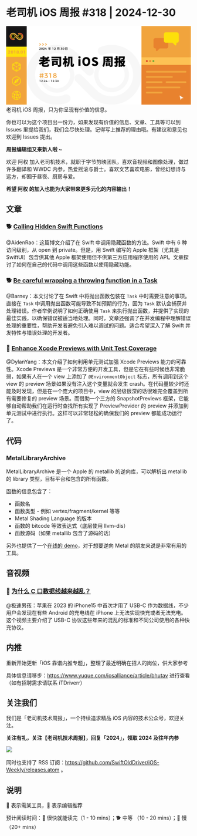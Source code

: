 # 老司机 iOS 周报 #318 | 2024-12-30

![ios-weekly](https://github.com/SwiftOldDriver/iOS-Weekly/blob/master/assets/weekly-header/318.jpg?raw=true)
老司机 iOS 周报，只为你呈现有价值的信息。

你也可以为这个项目出一份力，如果发现有价值的信息、文章、工具等可以到 Issues 里提给我们，我们会尽快处理。记得写上推荐的理由哦。有建议和意见也欢迎到 Issues 提出。

**周报编辑组又来新人啦 ~** 

欢迎 阿权 加入老司机技术，就职于字节剪映团队，喜欢音视频和图像处理，做过许多翻译和 WWDC 内参，热爱摇滚与爵士。喜欢文艺喜欢电影，曾经幻想诗与远方，却囿于昼夜、厨房与爱。

**希望 阿权 的加入也能为大家带来更多元化的内容输出！**

## 文章

### 🐕 [Calling Hidden Swift Functions](https://www.emergetools.com/blog/posts/calling-hidden-swift-functions)

@AidenRao：这篇博文介绍了在 Swift 中调用隐藏函数的方法。Swift 中有 6 种访问级别，从 open 到 private。但是，用 Swift 编写的 Apple 框架（尤其是 SwiftUI）包含供其他 Apple 框架使用但不供第三方应用程序使用的 API。文章探讨了如何在自己的代码中调用这些函数以使用隐藏功能。

### 🐕 [Be careful wrapping a throwing function in a Task](https://www.swiftwithvincent.com/blog/be-careful-wrapping-a-throwing-function-in-a-task)

@Barney：本文讨论了在 Swift 中将抛出函数包装在 `Task` 中时需要注意的事项。直接在 `Task` 中调用抛出函数可能导致不如预期的行为，因为 `Task` 默认会捕获并处理错误。作者举例说明了如何正确使用 `Task` 来执行抛出函数，并提供了实现的最佳实践，以确保错误被适当地处理。同时，文章还强调了在并发编程中理解错误处理的重要性，帮助开发者避免引入难以调试的问题。适合希望深入了解 Swift 并发特性与错误处理的开发者。

### 🐎 [Enhance Xcode Previews with Unit Test Coverage](https://www.emergetools.com/blog/posts/unit-test-xcode-previews/)

@DylanYang：本文介绍了如何利用单元测试加强 Xcode Previews 能力的可靠性。Xcode Previews 是一个非常方便的开发工具，但是它在有些时候也非常脆弱，如果有人在一个 view 上添加了 `@EnvironmentObject` 标志，所有调用到这个 view 的 preview 场景如果没有注入这个变量就会发生 crash。在代码量较少时还能及时发现，但是在一个庞大的项目中，view 的层级很深的话很难完全覆盖到所有需要修复的 preview 场景。而借助一个三方的 SnapshotPreviews 框架，它能够自动帮助我们在运行时查找所有实现了 PreviewProvider 的 preview 并添加到单元测试中进行执行。这样可以非常轻松的确保我们的 preview 都能成功运行了。

## 代码

### MetalLibraryArchive

MetalLibraryArchive 是一个 Apple 的 metallib 的逆向库，可以解析出 metallib 的 library 类型，目标平台和包含的所有函数。

函数的信息包含了：

- 函数名
- 函数类型 - 例如 vertex/fragment/kernel 等等
- Metal Shading Language 的版本
- 函数的 bitcode 等效表达式（底层使用 llvm-dis）
- 函数源码（如果 metallib 包含了源码的话）

另外也提供了一个[在线的 demo](https://yuao.me/MetalLibraryExplorer/)，对于想要逆向 Metal 的朋友来说是非常有用的工具。

## 音视频

### 🐎 [为什么 C 口数据线越来越乱？](https://www.bilibili.com/video/BV1j7zzYGEp9/)

@极速男孩：苹果在 2023 的 iPhone15 中首次才用了 USB-C 作为数据线，不少用户会发现在有些 Android 的充电线在 iPhone 上无法实现快充或者无法充电。这个视频主要介绍了 USB-C 协议这些年来的混乱的标准和不同公司使用的各种快充协议。

## 内推

重新开始更新「iOS 靠谱内推专题」，整理了最近明确在招人的岗位，供大家参考

具体信息请移步：https://www.yuque.com/iosalliance/article/bhutav 进行查看（如有招聘需求请联系 iTDriverr）

## 关注我们

我们是「老司机技术周报」，一个持续追求精品 iOS 内容的技术公众号，欢迎关注。

**关注有礼，关注【老司机技术周报】，回复「2024」，领取 2024 及往年内参**

![](https://github.com/SwiftOldDriver/iOS-Weekly/blob/master/assets/qrcode_for_wechat.jpg?raw=true)

同时也支持了 RSS 订阅：https://github.com/SwiftOldDriver/iOS-Weekly/releases.atom 。

## 说明

🚧 表示需某工具，🌟 表示编辑推荐

预计阅读时间：🐎 很快就能读完（1 - 10 mins）；🐕 中等 （10 - 20 mins）；🐢 慢（20+ mins）

